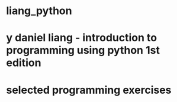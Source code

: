 # liang_python
# y daniel liang - introduction to programming using python 1st edition
# selected programming exercises
